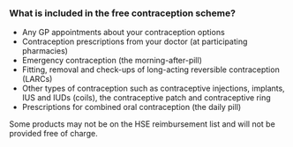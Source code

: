 ###  What is included in the free contraception scheme?

  * Any GP appointments about your contraception options 
  * Contraception prescriptions from your doctor (at participating pharmacies) 
  * Emergency contraception (the morning-after-pill) 
  * Fitting, removal and check-ups of long-acting reversible contraception (LARCs) 
  * Other types of contraception such as contraceptive injections, implants, IUS and IUDs (coils), the contraceptive patch and contraceptive ring 
  * Prescriptions for combined oral contraception (the daily pill) 

Some products may not be on the HSE reimbursement list and will not be
provided free of charge.
